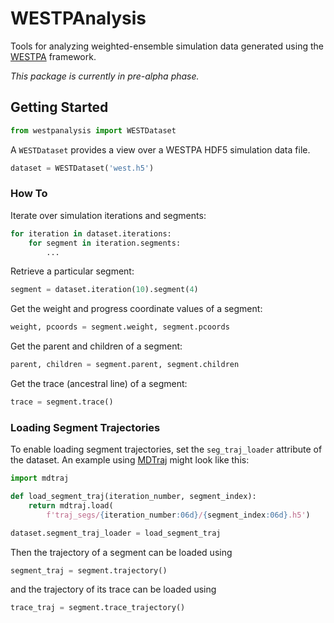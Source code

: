 # WESTPAnalysis

Tools for analyzing weighted-ensemble simulation data generated using the [WESTPA](http://westpa.github.io/westpa/) framework.

*This package is currently in pre-alpha phase.*
 
## Getting Started

```py
from westpanalysis import WESTDataset
```
A `WESTDataset` provides a view over a WESTPA HDF5 simulation data file.
```py
dataset = WESTDataset('west.h5')
```

### How To

Iterate over simulation iterations and segments:
```py
for iteration in dataset.iterations:
    for segment in iteration.segments:
        ...
```

Retrieve a particular segment:
```py
segment = dataset.iteration(10).segment(4)
```

Get the weight and progress coordinate values of a segment:
```py
weight, pcoords = segment.weight, segment.pcoords
```

Get the parent and children of a segment:
```py
parent, children = segment.parent, segment.children
```

Get the trace (ancestral line) of a segment:
```py
trace = segment.trace()
```

### Loading Segment Trajectories

To enable loading segment trajectories, set the `seg_traj_loader` attribute
of the dataset. An example using [MDTraj](https://www.mdtraj.org) might look like this:
```py
import mdtraj

def load_segment_traj(iteration_number, segment_index):
    return mdtraj.load(
        f'traj_segs/{iteration_number:06d}/{segment_index:06d}.h5')

dataset.segment_traj_loader = load_segment_traj
```

Then the trajectory of a segment can be loaded using
```py
segment_traj = segment.trajectory()
```

and the trajectory of its trace can be loaded using
```py
trace_traj = segment.trace_trajectory()
```

